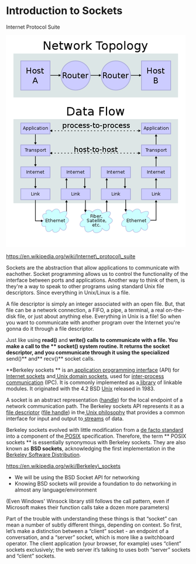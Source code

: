 # I**ntroduction to Sockets**

Internet Protocol Suite



![](/assets/IP_stack_connections.svg.png)

https://en.wikipedia.org/wiki/Internet\_protocol\_suite

Sockets are the abstraction that allow applications to communicate with eachother.  Socket programming allows us to control the functionality of the interface between ports and applications. Another way to think of them, is they're a way to speak to other programs using standard Unix file descriptors. Since everything in Unix/Linux is a file.

A file descriptor is simply an integer associated with an open file. But, that file can be a network connection, a FIFO, a pipe, a terminal, a real on-the-disk file, or just about anything else. Everything in Unix is a file! So when you want to communicate with another program over the Internet you're gonna do it through a file descriptor.

Just like using **read\(\)** and **write\(\) calls **to communicate with a file. You make a call to the ** socket\(\)** system routine. It returns the socket descriptor, and you communicate through it using the specialized** send\(\)** and** recv\(\)** socket calls.

**Berkeley sockets ** is an[ application programming interface](https://en.wikipedia.org/wiki/Application_programming_interface) \(API\) for [Internet sockets](https://en.wikipedia.org/wiki/Internet_socket) and[ Unix domain sockets](https://en.wikipedia.org/wiki/Unix_domain_socket), used for [inter-process communication](https://en.wikipedia.org/wiki/Inter-process_communication) \(IPC\). It is commonly implemented as a[ library](https://en.wikipedia.org/wiki/Library_%28computing%29) of linkable modules. It originated with the 4.2 BSD [Unix](https://en.wikipedia.org/wiki/Unix) released in 1983.

A socket is an abstract representation \([handle](https://en.wikipedia.org/wiki/Handle_%28computing%29)\) for the local endpoint of a network communication path. The Berkeley sockets API represents it as a [file descriptor](https://en.wikipedia.org/wiki/File_descriptor) \([file handle](https://en.wikipedia.org/wiki/File_handle)\) in the[ Unix philosophy](https://en.wikipedia.org/wiki/Unix_philosophy) that provides a common interface for input and output to[ streams](https://en.wikipedia.org/wiki/Standard_streams) of data.

Berkeley sockets evolved with little modification from a [de facto standard](https://en.wikipedia.org/wiki/De_facto_standard) into a component of the[ POSIX](https://en.wikipedia.org/wiki/POSIX) specification. Therefore, the term ** POSIX sockets ** is essentially synonymous with Berkeley sockets. They are also known as **BSD sockets**, acknowledging the first implementation in the [Berkeley Software Distribution](https://en.wikipedia.org/wiki/Berkeley_Software_Distribution).

https://en.wikipedia.org/wiki/Berkeley\_sockets 

* We will be using the BSD Socket API for networking
* Knowing BSD sockets will provide a foundation to do networking in almost any language/environment

\(Even Windows' Winsock library still follows the call pattern, even if Microsoft makes their function calls take a dozen more parameters\)

Part of the trouble with understanding these things is that “socket” can mean a number of subtly different things, depending on context. So first, let’s make a distinction between a “client” socket - an endpoint of a conversation, and a “server” socket, which is more like a switchboard operator. The client application \(your browser, for example\) uses “client” sockets exclusively; the web server it’s talking to uses both “server” sockets and “client” sockets.

